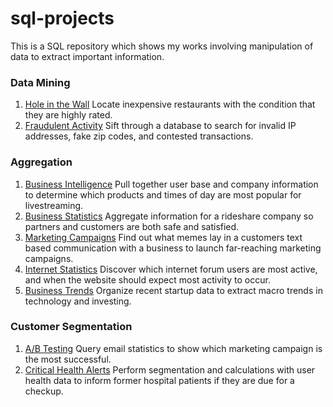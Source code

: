 # sql-projects

This is a SQL repository which shows my works involving manipulation of data to extract important information.


### Data Mining
1. [Hole in the Wall](https://github.com/nwoodr94/sql-projects/blob/master/hole-in-the-wall)
Locate inexpensive restaurants with the condition that they are highly rated. 
2. [Fraudulent Activity](https://github.com/nwoodr94/sql-projects/blob/master/sifting-for-fraudulent-activity)
Sift through a database to search for invalid IP addresses, fake zip codes, and contested transactions.

### Aggregation
1. [Business Intelligence](https://github.com/nwoodr94/sql-projects/blob/master/querying-real-Twitch-data-with-SQL)
Pull together user base and company information to determine which products and times of day are most popular for livestreaming.
2. [Business Statistics](https://github.com/nwoodr94/sql-projects/blob/master/car-service-data)
Aggregate information for a rideshare company so partners and customers are both safe and satisfied.
3. [Marketing Campaigns](https://github.com/nwoodr94/sql-projects/blob/master/above-and-beyond-for-customers)
Find out what memes lay in a customers text based communication with a business to launch far-reaching marketing campaigns.
4. [Internet Statistics](https://github.com/nwoodr94/sql-projects/blob/master/aggregate-functions-on-Hacker-News-data)
Discover which internet forum users are most active, and when the website should expect most activity to occur.
5. [Business Trends](https://github.com/nwoodr94/sql-projects/blob/master/aggregating-startup-data)
Organize recent startup data to extract macro trends in technology and investing.

### Customer Segmentation
1. [A/B Testing](https://github.com/nwoodr94/sql-projects/blob/master/customer-segmentation)
Query email statistics to show which marketing campaign is the most successful.
2. [Critical Health Alerts](https://github.com/nwoodr94/sql-projects/blob/master/analyzing-heart-disease-risks)
Perform segmentation and calculations with user health data to inform former hospital patients if they are due for a checkup.
